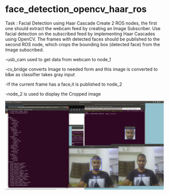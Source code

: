 # face_detection_opencv_haar_ros


Task​ : Facial Detection using Haar Cascade
Create 2 ROS nodes, the first one should extract the webcam feed by creating an
Image Subscriber. Use facial detection on the subscribed feed by implementing Haar
Cascades using OpenCV. The frames with detected faces should be published to the
second ROS node, which crops the bounding box (detected face) from the Image
subscribed.

-usb_cam used to get data from webcam to node_1

-cv_bridge converts Image to needed form and this image is converted to b&w as classifier takes gray input 

-If the current frame has a face,it is published to node_2

-node_2 is used to display the Cropped image


![](https://github.com/ayush111111/face_detection_opencv_haar_ros/blob/master/Screenshot%20from%202020-03-28%2023-52-39.png)
